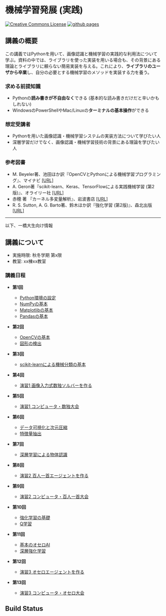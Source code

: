 機械学習発展 (実践)
===

<a rel="license" href="http://creativecommons.org/licenses/by-nc-sa/4.0/"><img alt="Creative Commons License" style="border-width:0" src="https://i.creativecommons.org/l/by-nc-sa/4.0/88x31.png" /></a>
[![github pages](https://github.com/tatsy/1284-sds-ml-advanced/actions/workflows/gh-pages.yaml/badge.svg)](https://github.com/tatsy/1284-sds-ml-advanced/actions/workflows/gh-pages.yaml)

## 講義の概要

この講義ではPythonを用いて、画像認識と機械学習の実践的な利用法について学ぶ。資料の中では、ライブラリを使った実装を用いる場合も、その背景にある理論とライブラリに頼らない簡易実装を与える。これにより、**ライブラリのユーザから卒業**し、自分の必要とする機械学習のメソッドを実装する力を養う。

### 求める前提知識
- Pythonの**読み書きが不自由なく**できる (基本的な読み書きだけだと辛いかもしれない)
- WindowsのPowerShellやMac/Linuxの**ターミナルの基本操作**ができる

### 想定受講者
- Pythonを用いた画像認識・機械学習システムの実装方法について学びたい人
- 深層学習だけでなく、画像認識・機械学習技術の背景にある理論を学びたい人

### 参考図書

- M. Beyeler著、池田ほか訳『OpenCVとPythonによる機械学習プログラミング』、マイナビ [[URL]](https://book.mynavi.jp/ec/products/detail/id=92292)
- A. Geron著『scikit-learn、Keras、TensorFlowによる実践機械学習 (第2版)』、オライリー社 [[URL]](https://www.oreilly.co.jp/books/9784873119281/)
- 赤穂 著 『カーネル多変量解析』、岩波書店 [[URL]](https://www.iwanami.co.jp/book/b257891.html)
- R. S. Sutton, A. G. Barto著、鈴木ほか訳『強化学習 (第2版)』、森北出版 [[URL]](https://www.morikita.co.jp/books/mid/082662)

---

以下、一橋大生向け情報

## 講義について

- 実施時限: 秋冬学期 第x限
- 教室: xx棟xx教室

### 講義日程

- **第1回**
  - [Python環境の設定](sec:setup-python)
  - [NumPyの基本](sec:numpy)
  - [Matplotlibの基本](sec:matplotlib)
  - [Pandasの基本](sec:pandas)

- **第2回**
  - [OpenCVの基本](sec:opencv)
  - [図形の検出](sec:figure-detection)

- **第3回**
  - [scikit-learnによる機械分類の基本](sec:scikit-learn)

- **第4回**
  - [演習1 画像入力式数独ソルバーを作る](sec:exercise-sudoku)

- **第5回**
  - [演習1 コンピュータ・数独大会](sec:exercise-sudoku)

- **第6回**
  - [データ可視化と次元圧縮](sec:data-visualization)
  - [特徴量抽出](sec:feature-extraction)

- **第7回**
  - [深層学習による物体認識](sec:deep-learning)

- **第8回**
  - [演習2 百人一首エージェントを作る](sec:exercise-ogura)

- **第9回**
  - [演習2 コンピュータ・百人一首大会](sec:exercise-ogura)

- **第10回**
  - [強化学習の基礎](sec:reinforcement-learning)
  - [Q学習](sec:q-learning)

- **第11回**
  - [基本のオセロAI](sec:othello-agent)
  - [深層強化学習](sec:deep-reinforcement-learning)

- **第12回**
  - [演習3 オセロエージェントを作る](sec:exercise-othello)

- **第13回**
  - [演習3 コンピュータ・オセロ大会](sec:exercise-othello)

## Build Status

```{nb-exec-table}
```
